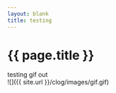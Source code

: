 ```yaml
---
layout: blank
title: testing
---
```


{{ page.title }}
================

<p class="meta">
testing gif out

<br>
![]({{ site.url }}/clog/images/gif.gif)

